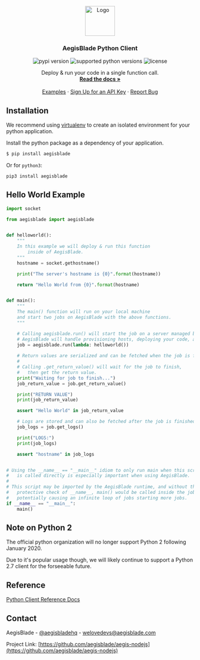 <!-- PROJECT LOGO -->

<p align="center">
  <a href="https://www.aegisblade.com">
    <img src="https://www.aegisblade.com/images/BigCloud.png" alt="Logo" width="80">
  </a>

  <h3 align="center">AegisBlade Python Client</h3>

  <p align="center">
    <img src="https://img.shields.io/pypi/v/aegisblade" alt="pypi version" />
    <img src="https://img.shields.io/pypi/pyversions/aegisblade" alt="supported python versions" />
    <img src="https://img.shields.io/github/license/aegisblade/aegis-python" alt="license">
  </p>

  <p align="center">
    Deploy & run your code in a single function call.
    <br />
    <a href="https://www.aegisblade.com/docs"><strong>Read the docs »</strong></a>
    <br />
    <br />
    <a href="https://www.github.com/aegisblade/examples">Examples</a>
    ·
    <a href="https://www.aegisblade.com/account/register">Sign Up for an API Key</a>
    ·
    <a href="https://github.com/aegisblade/aegis-nodejs/issues">Report Bug</a>
  </p>
</p>

## Installation

We recommend using [virtualenv](https://virtualenv.pypa.io/en/latest/) to create an isolated environment for your python application.

Install the python package as a dependency of your application.

```bash
$ pip install aegisblade
```

Or for `python3`:

```bash
pip3 install aegisblade
```

## Hello World Example

```python
import socket

from aegisblade import aegisblade


def helloworld():
    """
    In this example we will deploy & run this function
        inside of AegisBlade.
    """
    hostname = socket.gethostname()

    print("The server's hostname is {0}".format(hostname))

    return "Hello World from {0}".format(hostname)


def main():
    """
    The main() function will run on your local machine
    and start two jobs on AegisBlade with the above functions.
    """

    # Calling aegisblade.run() will start the job on a server managed by AegisBlade.
    # AegisBlade will handle provisioning hosts, deploying your code, and running it.
    job = aegisblade.run(lambda: helloworld())
    
    # Return values are serialized and can be fetched when the job is finished.
    #
    # Calling .get_return_value() will wait for the job to finish, 
    #   then get the return value.
    print("Waiting for job to finish...")
    job_return_value = job.get_return_value()

    print("RETURN VALUE")
    print(job_return_value)

    assert "Hello World" in job_return_value

    # Logs are stored and can also be fetched after the job is finished.
    job_logs = job.get_logs()

    print("LOGS:")
    print(job_logs)

    assert "hostname" in job_logs


# Using the __name__ == "__main__" idiom to only run main when this script
#   is called directly is especially important when using AegisBlade.
#
# This script may be imported by the AegisBlade runtime, and without the 
#   protective check of __name__, main() would be called inside the job 
#   potentially causing an infinite loop of jobs starting more jobs.
if __name__ == "__main__":
    main()

```

## Note on Python 2

The official python organization will no longer support Python 2 following January 2020.

Due to it's popular usage though, we will likely continue to support a Python 2.7 client for the forseeable future.

## Reference

[Python Client Reference Docs](https://www.aegisblade.com/docs/reference/python)

<!-- CONTACT -->
## Contact

AegisBlade - [@aegisbladehq](https://twitter.com/aegisbladehq) - welovedevs@aegisblade.com

Project Link: [https://github.com/aegisblade/aegis-nodejs](https://github.com/aegisblade/aegis-nodejs)


